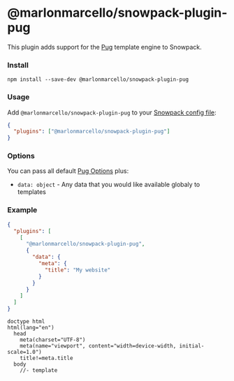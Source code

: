 # @marlonmarcello/snowpack-plugin-pug

This plugin adds support for the [Pug](https://pugjs.org/) template engine to Snowpack.

### Install

```
npm install --save-dev @marlonmarcello/snowpack-plugin-pug
```

### Usage

Add `@marlonmarcello/snowpack-plugin-pug` to your [Snowpack config file](https://www.snowpack.dev/reference/configuration):

```json
{
  "plugins": ["@marlonmarcello/snowpack-plugin-pug"]
}
```

### Options

You can pass all default [Pug Options](https://pugjs.org/api/reference.html#options) plus:

- `data: object` - Any data that you would like available globaly to templates

### Example

```json
{
  "plugins": [
    [
      "@marlonmarcello/snowpack-plugin-pug",
      {
        "data": {
          "meta": {
            "title": "My website"
          }
        }
      }
    ]
  ]
}
```

```pug
doctype html
html(lang="en")
  head
    meta(charset="UTF-8")
    meta(name="viewport", content="width=device-width, initial-scale=1.0")
    title!=meta.title
  body
    //- template
```
